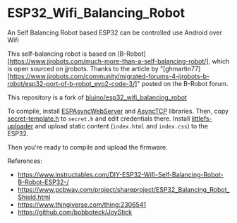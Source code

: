 # ESP32_Wifi_Balancing_Robot
 An Self Balancing Robot based ESP32 can be controlled use Android over Wifi

This self-balancing robot is based on [B-Robot][https://www.jjrobots.com/much-more-than-a-self-balancing-robot/], which is open sourced on jjrobots. Thanks to the article by "[ghmartin77][https://www.jjrobots.com/community/migrated-forums-4-jjrobots-b-robot/esp32-port-of-b-robot_evo2-code-3/]" posted on the B-Robot forum.

This repository is a fork of [bluino/esp32_wifi_balancing_robot](https://github.com/bluino/esp32_wifi_balancing_robot)

To compile, install [ESPAsyncWebServer](https://github.com/ESP32Async/ESPAsyncWebServer) and [AsyncTCP](https://github.com/ESP32Async/AsyncTCP) libraries.
Then, copy [secret-template.h](secret-template.h) to `secret.h` and edit credentials there.
Install [littlefs-uploader](https://github.com/earlephilhower/arduino-littlefs-upload) and upload static content (`index.html` and `index.css`) to the ESP32.

Then you're ready to compile and upload the firmware.

References:
- https://www.instructables.com/DIY-ESP32-Wifi-Self-Balancing-Robot-B-Robot-ESP32-/
- https://www.pcbway.com/project/shareproject/ESP32_Balancing_Robot_Shield.html
- https://www.thingiverse.com/thing:2306541
- https://github.com/bobboteck/JoyStick
